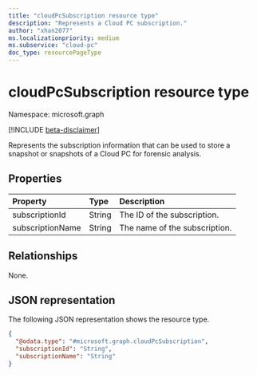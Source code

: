 ```yaml
---
title: "cloudPcSubscription resource type"
description: "Represents a Cloud PC subscription."
author: "xhan2077"
ms.localizationpriority: medium
ms.subservice: "cloud-pc"
doc_type: resourcePageType
---
```


# cloudPcSubscription resource type

Namespace: microsoft.graph

[!INCLUDE [beta-disclaimer](../../includes/beta-disclaimer.md)]

Represents the subscription information that can be used to store a snapshot or snapshots of a Cloud PC for forensic analysis.

## Properties
|Property|Type|Description|
|:---|:---|:---|
|subscriptionId|String|The ID of the subscription.|
|subscriptionName|String|The name of the subscription.|

## Relationships
None.

## JSON representation
The following JSON representation shows the resource type.
<!-- {
  "blockType": "resource",
  "keyProperty": "subscriptionId",
  "@odata.type": "microsoft.graph.cloudPcSubscription",
  "baseType": "microsoft.graph.entity",
  "openType": false
}
-->
``` json
{
  "@odata.type": "#microsoft.graph.cloudPcSubscription",
  "subscriptionId": "String",
  "subscriptionName": "String"
}
```
